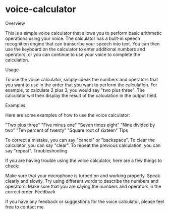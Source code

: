 # voice-calculator


Overview

This is a simple voice calculator that allows you to perform basic arithmetic operations using your voice. The calculator has a built-in speech recognition engine that can transcribe your speech into text. You can then use the keyboard on the calculator to enter additional numbers and operators, or you can continue to use your voice to complete the calculation.

Usage

To use the voice calculator, simply speak the numbers and operators that you want to use in the order that you want to perform the calculation. For example, to calculate 2 plus 3, you would say "two plus three". The calculator will then display the result of the calculation in the output field.

Examples

Here are some examples of how to use the voice calculator:

"Two plus three"
"Five minus one"
"Seven times eight"
"Nine divided by two"
"Ten percent of twenty"
"Square root of sixteen"
Tips

To correct a mistake, you can say "cancel" or "backspace".
To clear the calculator, you can say "clear".
To repeat the previous calculation, you can say "repeat".
Troubleshooting

If you are having trouble using the voice calculator, here are a few things to check:

Make sure that your microphone is turned on and working properly.
Speak clearly and slowly.
Try using different words to describe the numbers and operators.
Make sure that you are saying the numbers and operators in the correct order.
Feedback

If you have any feedback or suggestions for the voice calculator, please feel free to contact me.
